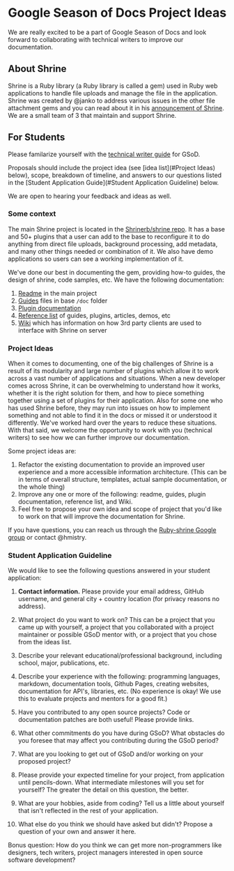 # Google Season of Docs Project Ideas

We are really excited to be a part of Google Season of Docs and look forward to collaborating with technical writers to improve our documentation. 

## About Shrine

Shrine is a Ruby library (a Ruby library is called a gem) used in Ruby web applications to handle file uploads and manage the file in the application. Shrine was created by @janko to address various issues in the other file attachment gems and you can read about it in his [announcement of Shrine](https://twin.github.io/introducing-shrine/). We are a small team of 3 that maintain and support Shrine.

## For Students

Please familarize yourself with the [technical writer guide](https://developers.google.com/season-of-docs/docs/tech-writer-guide) for GSoD.

Proposals should include the project idea (see [idea list](#Project Ideas) below), scope, breakdown of timeline, and answers to our questions listed in the [Student Application Guide](#Student Application Guideline) below.

We are open to hearing your feedback and ideas as well.

### Some context

The main Shrine project is located in the [Shrinerb/shrine repo](https://github.com/shrinerb/shrine). It has a base and 50+ plugins that a user can add to the base to reconfigure it to do anything from direct file uploads, background processing, add metadata, and many other things needed or combination of it. We also have demo applications so users can see a working implementation of it.

We've done our best in documenting the gem, providing how-to guides, the design of shrine, code samples, etc. We have the following documentation:

1. [Readme](https://github.com/shrinerb/shrine/blob/master/README.md) in the main project
2. [Guides](https://github.com/shrinerb/shrine/tree/master/doc) files in base `/doc` folder
3. [Plugin documentation](https://github.com/shrinerb/shrine/tree/master/doc/plugins)
4. [Reference list](https://shrinerb.com) of guides, plugins, articles, demos, etc
5. [Wiki](https://github.com/shrinerb/shrine/wiki) which has information on how 3rd party clients are used to interface with Shrine on server

### Project Ideas

When it comes to documenting, one of the big challenges of Shrine is a result of its modularity and large number of plugins which allow it to work across a vast number of applications and situations. When a new developer comes across Shrine, it can be overwhelming to understand how it works, whether it is the right solution for them, and how to piece something together using a set of plugins for their application. Also for some one who has used Shrine before, they may run into issues on how to implement something and not able to find it in the docs or missed it or understood it differently. We've worked hard over the years to reduce these situations. With that said, we welcome the opportunity to work with you (technical writers) to see how we can further improve our documentation.

Some project ideas are:

1. Refactor the existing documentation to provide an improved user experience and a more accessible information architecture. (This can be in terms of overall structure, templates, actual sample documentation, or the whole thing)
2. Improve any one or more of the following: readme, guides, plugin documentation, reference list, and Wiki.
3. Feel free to propose your own idea and scope of project that you'd like to work on that will improve the documentation for Shrine.

If you have questions, you can reach us through the [Ruby-shrine Google group](https://groups.google.com/forum/#!forum/ruby-shrine) or contact @hmistry.

### Student Application Guideline

We would like to see the following questions answered in your student application:

1. **Contact information.** Please provide your email address, GitHub username, and general city + country location (for privacy reasons no address).

2. What project do you want to work on? This can be a project that you came up with yourself, a project that you collaborated with a project maintainer or possible GSoD mentor with, or a project that you chose from the ideas list.

3. Describe your relevant educational/professional background, including school, major, publications, etc.

4. Describe your experience with the following: programming languages, markdown, documentation tools, Github Pages, creating websites, documentation for API's, libraries, etc. (No experience is okay! We use this to evaluate projects and mentors for a good fit.)

5. Have you contributed to any open source projects? Code or documentation patches are both useful! Please provide links.

6. What other commitments do you have during GSoD? What obstacles do you foresee that may affect you contributing during the GSoD period?

7. What are you looking to get out of GSoD and/or working on your proposed project?

8. Please provide your expected timeline for your project, from application until pencils-down. What intermediate milestones will you set for yourself? The greater the detail on this question, the better.

9. What are your hobbies, aside from coding? Tell us a little about yourself that isn't reflected in the rest of your application.

10. What else do you think we should have asked but didn't? Propose a question of your own and answer it here.

Bonus question: How do you think we can get more non-programmers like designers, tech writers, project managers interested in open source software development?
